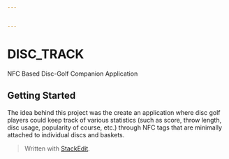 ```yaml
---


---
```


<h1 id="disc_track">DISC_TRACK</h1>
<p>NFC Based Disc-Golf Companion Application</p>
<h2 id="getting-started">Getting Started</h2>
<p>The idea behind this project was the create an application where disc golf players could keep track of various statistics (such as score, throw length, disc usage, popularity of course, etc.) through NFC tags that are minimally attached to individual discs and baskets.</p>
<blockquote>
<p>Written with <a href="https://stackedit.io/">StackEdit</a>.</p>
</blockquote>

